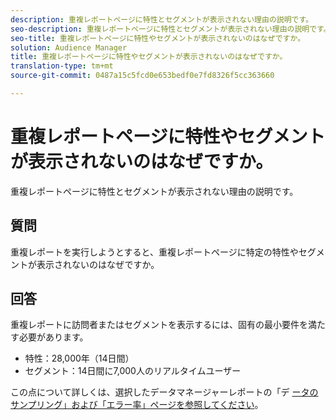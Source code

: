 ```yaml
---
description: 重複レポートページに特性とセグメントが表示されない理由の説明です。
seo-description: 重複レポートページに特性とセグメントが表示されない理由の説明です。
seo-title: 重複レポートページに特性やセグメントが表示されないのはなぜですか。
solution: Audience Manager
title: 重複レポートページに特性やセグメントが表示されないのはなぜですか。
translation-type: tm+mt
source-git-commit: 0487a15c5fcd0e653bedf0e7fd8326f5cc363660

---
```



# 重複レポートページに特性やセグメントが表示されないのはなぜですか。

重複レポートページに特性とセグメントが表示されない理由の説明です。

## 質問

重複レポートを実行しようとすると、重複レポートページに特定の特性やセグメントが表示されないのはなぜですか。

## 回答

重複レポートに訪問者またはセグメントを表示するには、固有の最小要件を満たす必要があります。

* 特性：28,000年（14日間）
* セグメント：14日間に7,000人のリアルタイムユーザー

この点について詳しくは、選択したデータマネージャーレポートの「デ [ータのサンプリング」および「エラー率」ページを参照してください](..//reporting/report-sampling.md)。
